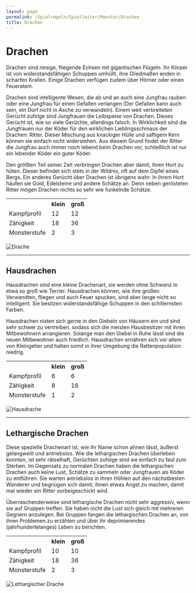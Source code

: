```yaml
---
layout: page
permalink: /Spielregeln/Spielleiter/Monster/Drachen
title: Drachen
---
```


# Drachen

Drachen sind riesige, fliegende Echsen mit gigantischen Flügeln. Ihr Körper ist von widerstandsfähigen Schuppen umhüllt, ihre Gliedmaßen enden in scharfen Krallen. Einige Drachen verfügen zudem über Hörner oder einen Feueratem.

Drachen sind intelligente Wesen, die ab und an auch eine Jungfrau rauben oder eine Jungfrau für einen Gefallen verlangen (Der Gefallen kann auch sein, ein Dorf nicht in Asche zu verwandeln). Einem weit verbreiteten Gerücht zufolge sind Jungfrauen die Leibspeise von Drachen. Dieses Gerücht ist, wie so viele Gerüchte, allerdings falsch. In Wirklichkeit sind die Jungfrauen nur der Köder für den wirklichen Lieblingsschmaus der Drachen: Ritter. Dieser Mischung aus knackiger Hülle und saftigem Kern können sie einfach nicht widerstehen. Aus diesem Grund findet der Ritter die Jungfrau auch immer noch lebend beim Drachen vor, schließlich ist nur ein lebender Köder ein guter Köder.

Den größten Teil seiner Zeit verbringen Drachen aber damit, ihren Hort zu hüten. Dieser befindet sich stets in der Wildnis, oft auf dem Gipfel eines Bergs. Ein anderes Gerücht über Drachen ist übrigens wahr: In ihrem Hort häufen sie Gold, Edelsteine und andere Schätze an. Denn neben gerösteten Ritter mögen Drachen nichts so sehr wie funkelnde Schätze.

<table>
<thead>
<tr><th> </th><th>klein</th><th>groß</th></tr>
<tr><td>Kampfprofil</td><td>12</td><td>12</td></tr>
<tr><td>Zähigkeit</td><td>18</td><td>36</td></tr>
<tr><td>Monsterstufe</td><td>2</td><td>3</td></tr>
</thead>
</table>

<img alt="Drache" src="{{ site.baseurl }}/assets/images/monster/drache.jpg" />

***

## Hausdrachen


Hausdrachen sind eine kleine Drachenart, sie werden ohne Schwanz in etwa so groß wie Terrier. Hausdrachen können, wie ihre großen Verwandten, fliegen und auch Feuer spucken, sind aber lange nicht so intelligent. Sie besitzen widerstandsfähige Schuppen in den schillernsten Farben.
 
Hausdrachen nisten sich gerne in den Giebeln von Häusern ein und sind sehr schwer zu vertreiben, sodass sich die meisten Hausbesitzer mit ihren Mitbewohnern arrangieren. Solange man den Giebel in Ruhe lässt sind die neuen Mitbewohner auch friedlich. Hausdrachen ernähren sich vor allem von Kleingetier und halten somit in ihrer Umgebung die Rattenpopulation niedrig.

<table>
<thead>
<tr><th> </th><th>klein</th><th>groß</th></tr>
<tr><td>Kampfprofil</td><td>6</td><td>6</td></tr>
<tr><td>Zähigkeit</td><td>8</td><td>16</td></tr>
<tr><td>Monsterstufe</td><td>1</td><td>2</td></tr>
</thead>
</table>

<img alt="Hausdrache" src="{{ site.baseurl }}/assets/images/monster/hausdrache.jpg" />

***

## Lethargische Drachen

Diese spezielle Drachenart ist, wie ihr Name schon ahnen lässt, äußerst gelangweilt und antriebslos. Wie die lethargischen Drachen überleben konnten, ist sehr rätselhaft, Gerüchten zufolge sind sie einfach zu faul zum Sterben. Im Gegensatz zu normalen Drachen haben die lethargischen Drachen auch keine Lust, Schätze zu sammeln oder Jungfrauen als Köder zu entführen. Sie warten antriebslos in ihren Höhlen auf den nächstbesten Wanderer und begnügen sich damit, ihnen etwas Angst zu machen, damit mal wieder ein Ritter vorbeigeschickt wird.

Überraschenderweise sind lethargische Drachen nicht sehr aggressiv, wenn sie auf Gruppen treffen. Sie haben nicht die Lust sich gleich mit mehreren Gegnern anzulegen. Bei Gruppen fangen die lethargischen Drachen an, von ihren Problemen zu erzählen und über ihr deprimierendes (jahrhundertelanges) Leben zu berichten.

<table>
<thead>
<tr><th> </th><th>klein</th><th>groß</th></tr>
<tr><td>Kampfprofil</td><td>10</td><td>10</td></tr>
<tr><td>Zähigkeit</td><td>18</td><td>36</td></tr>
<tr><td>Monsterstufe</td><td>2</td><td>3</td></tr>
</thead>
</table>

<img alt="Lethargischer Drache" src="{{ site.baseurl }}/assets/images/monster/lethargischerdrache.jpg" />
